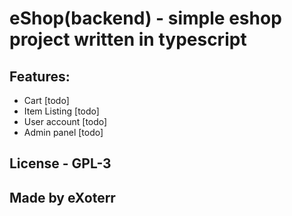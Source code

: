 # **eShop**(backend) - simple eshop project written in typescript

## **Features**:
- Cart [todo]
- Item Listing [todo]
- User account [todo]
- Admin panel [todo]

## License - GPL-3
## Made by eXoterr